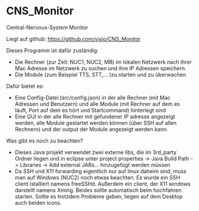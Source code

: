 # CNS_Monitor

Central-Nervous-System Monitor

Liegt auf github: https://github.com/visio/CNS_Monitor

Dieses Programm ist dafür zuständig:
- Die Rechner (zur Zeit: NUC1, NUC2, MB) im lokalen Netzwerk nach ihrer Mac Adresse im Netzwerk zu suchen und ihre IP Adressen speichern.
- Die Module (zum Beispiel TTS, STT,... )zu starten und zu überwachen

Dafür bietet es:
- Eine Config-Datei (src/config.json) in der alle Rechner (mit Mac Adressen und Benutzern) und alle Module (mit Rechner auf dem es läuft, Port auf dem es hört und Startcommand) hinterlegt sind
- Eine GUI in der alle Rechner mit gefundener IP adresse angezeigt werden, alle Module gestartet werden können (über SSH auf allen Rechnern) und der output der Module angezeigt werden kann.

Was gibt es noch zu beachten?
- Dieses Java projekt verwendet zwei externe libs, die im 3rd_party Ordner liegen und in eclipse unter project properties -> Java Build Path -> Libraries -> Add external JARs... hinzugefügt werden müssen
- Da SSH und X11 forwarding eigentlich nur auf linux daheim sind, muss man auf Windows (NUC2) noch etwas beachten. Es wurde ein SSH client istalliert namens freeSSHd. Außerdem ein client, der X11 windows darstellt namens Xming. Beides sollte automatisch beim hochfahren starten. Sollte es trotzdem Probleme geben, liegen auf dem Desktop auch beiden icons.
